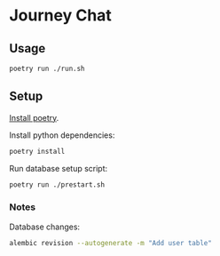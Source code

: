 # Journey Chat

## Usage

```sh
poetry run ./run.sh
```

## Setup

[Install poetry](https://python-poetry.org/docs/#installation).

Install python dependencies:

```sh
poetry install
```

Run database setup script:

```sh
poetry run ./prestart.sh
```

### Notes

Database changes:

```sh
alembic revision --autogenerate -m "Add user table"
```
